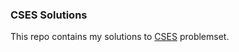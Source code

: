 ### CSES Solutions

This repo contains my solutions to [CSES](https://cses.fi/problemset) problemset.
